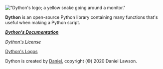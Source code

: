 !["Dython's logo; a yellow snake going around a monitor."](https://raw.githubusercontent.com/Sombrero64/Dython/master/docs/DythonLogo.png)

**Dython** is an open-source Python library containing many functions that's useful when making a Python script.

***[Dython's Documentation](https://sombrero64.github.io/Dython/doc)***

*[Dython's License](https://sombrero64.github.io/Dython/licenseInfo)*

[Dython's Logos](https://sombrero64.github.io/Dython/logos)

Dython is created by [Daniel](https://github.com/Sombrero64), copyright (©) 2020 Daniel Lawson.
